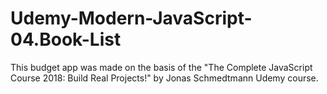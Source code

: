 # Udemy-Modern-JavaScript-04.Book-List

This budget app was made on the basis of the "The Complete JavaScript Course 2018: Build Real Projects!" by Jonas Schmedtmann Udemy course.

